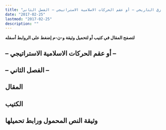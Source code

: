 ```yaml
---
title: "المأزق التاريخي – أو عقم الحركات الاسلامية الاستراتيجي – الفصل الثاني"
date: "2017-02-25"
lastmod: "2017-02-25"
description: ""
---
```

**لتصفح المقال في كتيب أو لتحميل وثيقة و-ن-م إضغط على الروابط أسفله**

## **– أو عقم الحركات الاسلامية الاستراتيجي –**

## **– الفصل الثاني –**

## المقال

## الكتيب

## وثيقة النص المحمول ورابط تحميلها

###